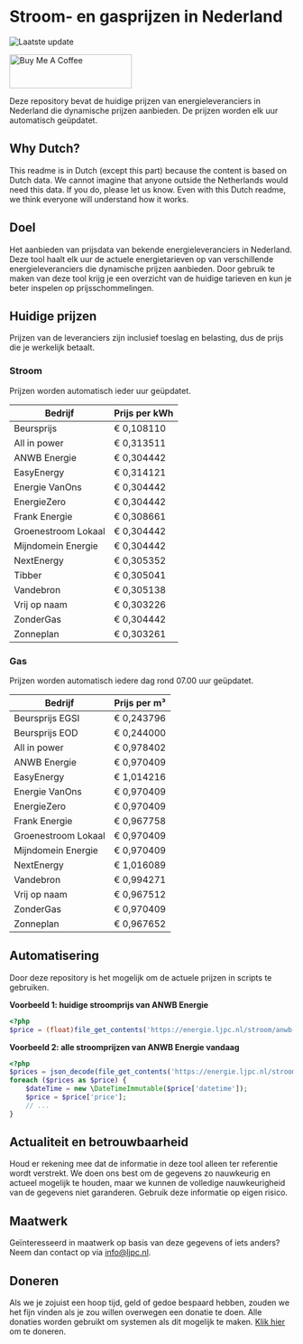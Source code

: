 # Stroom- en gasprijzen in Nederland

![Laatste update](https://img.shields.io/badge/laatste%20update-2023--07--19%2000%3A00%20CET-brightgreen)

<a href="https://www.buymeacoffee.com/Lars-" target="_blank"><img src="https://cdn.buymeacoffee.com/buttons/v2/default-orange.png" alt="Buy Me A Coffee" height="60" style="height: 60px !important;width: 217px !important;" ></a>

Deze repository bevat de huidige prijzen van energieleveranciers in Nederland die dynamische prijzen aanbieden. De prijzen worden elk uur automatisch geüpdatet.

## Why Dutch?

This readme is in Dutch (except this part) because the content is based on Dutch data. We cannot imagine that anyone outside the Netherlands would need this data. If you do, please let us know. Even with this Dutch readme, we think
everyone will understand how it works.

## Doel

Het aanbieden van prijsdata van bekende energieleveranciers in Nederland. Deze tool haalt elk uur de actuele energietarieven op van verschillende energieleveranciers die dynamische prijzen aanbieden. Door gebruik te maken van deze tool
krijg je een overzicht van de huidige tarieven en kun je beter inspelen op prijsschommelingen.

## Huidige prijzen

Prijzen van de leveranciers zijn inclusief toeslag en belasting, dus de prijs die je werkelijk betaalt.

### Stroom

Prijzen worden automatisch ieder uur geüpdatet.

 Bedrijf | Prijs per kWh 
---------|---------------
Beursprijs | € 0,108110
All in power | € 0,313511
ANWB Energie | € 0,304442
EasyEnergy | € 0,314121
Energie VanOns | € 0,304442
EnergieZero | € 0,304442
Frank Energie | € 0,308661
Groenestroom Lokaal | € 0,304442
Mijndomein Energie | € 0,304442
NextEnergy | € 0,305352
Tibber | € 0,305041
Vandebron | € 0,305138
Vrij op naam | € 0,303226
ZonderGas | € 0,304442
Zonneplan | € 0,303261


### Gas

Prijzen worden automatisch iedere dag rond 07.00 uur geüpdatet.

 Bedrijf | Prijs per m³ 
---------|--------------
Beursprijs EGSI | € 0,243796
Beursprijs EOD | € 0,244000
All in power | € 0,978402
ANWB Energie | € 0,970409
EasyEnergy | € 1,014216
Energie VanOns | € 0,970409
EnergieZero | € 0,970409
Frank Energie | € 0,967758
Groenestroom Lokaal | € 0,970409
Mijndomein Energie | € 0,970409
NextEnergy | € 1,016089
Vandebron | € 0,994271
Vrij op naam | € 0,967512
ZonderGas | € 0,970409
Zonneplan | € 0,967652


## Automatisering

Door deze repository is het mogelijk om de actuele prijzen in scripts te gebruiken.

**Voorbeeld 1: huidige stroomprijs van ANWB Energie**

```php
<?php
$price = (float)file_get_contents('https://energie.ljpc.nl/stroom/anwb-energie-nu.txt');

```

**Voorbeeld 2: alle stroomprijzen van ANWB Energie vandaag**

```php
<?php
$prices = json_decode(file_get_contents('https://energie.ljpc.nl/stroom/all-in-power-vandaag.json'),true);
foreach ($prices as $price) {
    $dateTime = new \DateTimeImmutable($price['datetime']);
    $price = $price['price'];
    // ...
}
```

## Actualiteit en betrouwbaarheid

Houd er rekening mee dat de informatie in deze tool alleen ter referentie wordt verstrekt. We doen ons best om de gegevens zo nauwkeurig en actueel mogelijk te houden, maar we kunnen de volledige nauwkeurigheid van de gegevens niet
garanderen. Gebruik deze informatie op eigen risico.

## Maatwerk

Geïnteresseerd in maatwerk op basis van deze gegevens of iets anders? Neem dan contact op
via [info@ljpc.nl](mailto:info@ljpc.nl?subject=Energie%20prijzen).

## Doneren

Als we je zojuist een hoop tijd, geld of gedoe bespaard hebben, zouden we het fijn vinden als je zou willen overwegen een
donatie te doen. Alle donaties worden gebruikt om systemen als dit mogelijk te
maken. [Klik hier](https://www.buymeacoffee.com/Lars-) om te doneren.
